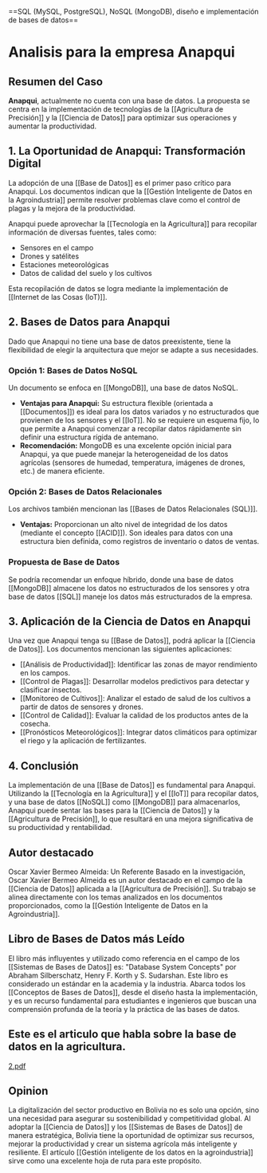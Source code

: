 ==SQL (MySQL, PostgreSQL), NoSQL
(MongoDB), diseño e implementación de
bases de datos==

# Analisis para la empresa Anapqui

## Resumen del Caso
**Anapqui**, actualmente no cuenta con una base de datos. La propuesta se centra en la implementación de tecnologías de la [[Agricultura de Precisión]] y la [[Ciencia de Datos]] para optimizar sus operaciones y aumentar la productividad.

## 1. La Oportunidad de Anapqui: Transformación Digital
La adopción de una [[Base de Datos]] es el primer paso crítico para Anapqui. Los documentos indican que la [[Gestión Inteligente de Datos en la Agroindustria]] permite resolver problemas clave como el control de plagas y la mejora de la productividad.

Anapqui puede aprovechar la [[Tecnología en la Agricultura]] para recopilar información de diversas fuentes, tales como:
* Sensores en el campo
* Drones y satélites
* Estaciones meteorológicas
* Datos de calidad del suelo y los cultivos

Esta recopilación de datos se logra mediante la implementación de [[Internet de las Cosas (IoT)]].

## 2. Bases de Datos para Anapqui
Dado que Anapqui no tiene una base de datos preexistente, tiene la flexibilidad de elegir la arquitectura que mejor se adapte a sus necesidades.

### Opción 1: Bases de Datos NoSQL
Un documento se enfoca en [[MongoDB]], una base de datos NoSQL.
* **Ventajas para Anapqui:** Su estructura flexible (orientada a [[Documentos]]) es ideal para los datos variados y no estructurados que provienen de los sensores y el [[IoT]]. No se requiere un esquema fijo, lo que permite a Anapqui comenzar a recopilar datos rápidamente sin definir una estructura rígida de antemano.
* **Recomendación:** MongoDB es una excelente opción inicial para Anapqui, ya que puede manejar la heterogeneidad de los datos agrícolas (sensores de humedad, temperatura, imágenes de drones, etc.) de manera eficiente.

### Opción 2: Bases de Datos Relacionales
Los archivos también mencionan las [[Bases de Datos Relacionales (SQL)]].
* **Ventajas:** Proporcionan un alto nivel de integridad de los datos (mediante el concepto [[ACID]]). Son ideales para datos con una estructura bien definida, como registros de inventario o datos de ventas.

### Propuesta de Base de Datos
Se podría recomendar un enfoque híbrido, donde una base de datos [[MongoDB]] almacene los datos no estructurados de los sensores y otra base de datos [[SQL]] maneje los datos más estructurados de la empresa.

## 3. Aplicación de la Ciencia de Datos en Anapqui
Una vez que Anapqui tenga su [[Base de Datos]], podrá aplicar la [[Ciencia de Datos]]. Los documentos mencionan las siguientes aplicaciones:
* [[Análisis de Productividad]]: Identificar las zonas de mayor rendimiento en los campos.
* [[Control de Plagas]]: Desarrollar modelos predictivos para detectar y clasificar insectos.
* [[Monitoreo de Cultivos]]: Analizar el estado de salud de los cultivos a partir de datos de sensores y drones.
* [[Control de Calidad]]: Evaluar la calidad de los productos antes de la cosecha.
* [[Pronósticos Meteorológicos]]: Integrar datos climáticos para optimizar el riego y la aplicación de fertilizantes.

## 4. Conclusión
La implementación de una [[Base de Datos]] es fundamental para Anapqui. Utilizando la [[Tecnología en la Agricultura]] y el [[IoT]] para recopilar datos, y una base de datos [[NoSQL]] como [[MongoDB]] para almacenarlos, Anapqui puede sentar las bases para la [[Ciencia de Datos]] y la [[Agricultura de Precisión]], lo que resultará en una mejora significativa de su productividad y rentabilidad.


## Autor destacado
Oscar Xavier Bermeo Almeida: Un Referente
Basado en la investigación, Oscar Xavier Bermeo Almeida es un autor destacado en el campo de la [[Ciencia de Datos]] aplicada a la [[Agricultura de Precisión]]. Su trabajo se alinea directamente con los temas analizados en los documentos proporcionados, como la [[Gestión Inteligente de Datos en la Agroindustria]].

## Libro de Bases de Datos más Leído
El libro más influyentes y utilizado como referencia en el campo de los [[Sistemas de Bases de Datos]] es:
"Database System Concepts" por Abraham Silberschatz, Henry F. Korth y S. Sudarshan.
Este libro es considerado un estándar en la academia y la industria. Abarca todos los [[Conceptos de Bases de Datos]], desde el diseño hasta la implementación, y es un recurso fundamental para estudiantes e ingenieros que buscan una comprensión profunda de la teoría y la práctica de las bases de datos.

## Este es el articulo que habla sobre la base de datos en la agricultura.
[2.pdf](https://github.com/user-attachments/files/22354054/2.pdf)

## Opinion
La digitalización del sector productivo en Bolivia no es solo una opción, sino una necesidad para asegurar su sostenibilidad y competitividad global. Al adoptar la [[Ciencia de Datos]] y los [[Sistemas de Bases de Datos]] de manera estratégica, Bolivia tiene la oportunidad de optimizar sus recursos, mejorar la productividad y crear un sistema agrícola más inteligente y resiliente. El artículo [[Gestión inteligente de los datos en la agroindustria]] sirve como una excelente hoja de ruta para este propósito.
